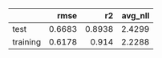 |          |   rmse |     r2 |   avg_nll |
|:---------|-------:|-------:|----------:|
| test     | 0.6683 | 0.8938 |    2.4299 |
| training | 0.6178 | 0.914  |    2.2288 |